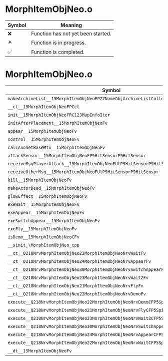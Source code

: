 # MorphItemObjNeo.o
| Symbol | Meaning 
| ------------- | ------------- 
| :x: | Function has not yet been started. 
| :eight_pointed_black_star: | Function is in progress. 
| :white_check_mark: | Function is completed. 


# MorphItemObjNeo.o
| Symbol | Decompiled? |
| ------------- | ------------- |
| `makeArchiveList__15MorphItemObjNeoFP27NameObjArchiveListCollectorRC12JMapInfoIter` | :x: |
| `__ct__15MorphItemObjNeoFPCcl` | :x: |
| `init__15MorphItemObjNeoFRC12JMapInfoIter` | :x: |
| `initAfterPlacement__15MorphItemObjNeoFv` | :x: |
| `appear__15MorphItemObjNeoFv` | :x: |
| `control__15MorphItemObjNeoFv` | :x: |
| `calcAndSetBaseMtx__15MorphItemObjNeoFv` | :x: |
| `attackSensor__15MorphItemObjNeoFP9HitSensorP9HitSensor` | :x: |
| `receiveMsgPlayerAttack__15MorphItemObjNeoFUlP9HitSensorP9HitSensor` | :x: |
| `receiveOtherMsg__15MorphItemObjNeoFUlP9HitSensorP9HitSensor` | :x: |
| `kill__15MorphItemObjNeoFv` | :x: |
| `makeActorDead__15MorphItemObjNeoFv` | :x: |
| `glowEffect__15MorphItemObjNeoFv` | :x: |
| `exeWait__15MorphItemObjNeoFv` | :x: |
| `exeAppear__15MorphItemObjNeoFv` | :x: |
| `exeSwitchAppear__15MorphItemObjNeoFv` | :x: |
| `exeFly__15MorphItemObjNeoFv` | :x: |
| `isDemo__15MorphItemObjNeoCFv` | :x: |
| `__sinit_\MorphItemObjNeo_cpp` | :x: |
| `__ct__Q218NrvMorphItemObjNeo22MorphItemObjNeoNrvWaitFv` | :x: |
| `__ct__Q218NrvMorphItemObjNeo24MorphItemObjNeoNrvAppearFv` | :x: |
| `__ct__Q218NrvMorphItemObjNeo30MorphItemObjNeoNrvSwitchAppearFv` | :x: |
| `__ct__Q218NrvMorphItemObjNeo23MorphItemObjNeoNrvWait2Fv` | :x: |
| `__ct__Q218NrvMorphItemObjNeo21MorphItemObjNeoNrvFlyFv` | :x: |
| `__ct__Q218NrvMorphItemObjNeo22MorphItemObjNeoNrvDemoFv` | :x: |
| `execute__Q218NrvMorphItemObjNeo22MorphItemObjNeoNrvDemoCFP5Spine` | :x: |
| `execute__Q218NrvMorphItemObjNeo21MorphItemObjNeoNrvFlyCFP5Spine` | :x: |
| `execute__Q218NrvMorphItemObjNeo23MorphItemObjNeoNrvWait2CFP5Spine` | :x: |
| `execute__Q218NrvMorphItemObjNeo30MorphItemObjNeoNrvSwitchAppearCFP5Spine` | :x: |
| `execute__Q218NrvMorphItemObjNeo24MorphItemObjNeoNrvAppearCFP5Spine` | :x: |
| `execute__Q218NrvMorphItemObjNeo22MorphItemObjNeoNrvWaitCFP5Spine` | :x: |
| `__dt__15MorphItemObjNeoFv` | :x: |

